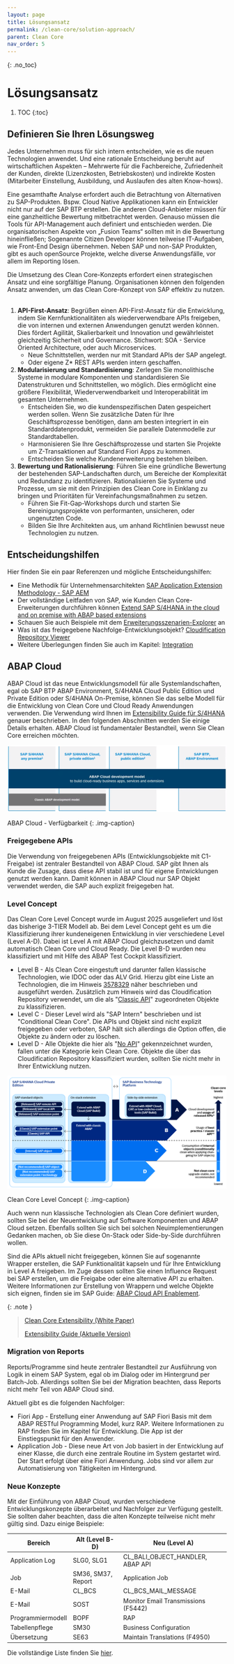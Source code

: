```yaml
---
layout: page
title: Lösungsansatz
permalink: /clean-core/solution-approach/
parent: Clean Core
nav_order: 5
---
```


{: .no_toc}
# Lösungsansatz

1. TOC
{:toc}

## Definieren Sie Ihren Lösungsweg
Jedes Unternehmen muss für sich intern entscheiden, wie es die neuen Technologien anwendet. Und eine rationale Entscheidung beruht auf wirtschaftlichen Aspekten – Mehrwerte für die Fachbereiche, Zufriedenheit der Kunden, direkte (Lizenzkosten, Betriebskosten) und indirekte Kosten (Mitarbeiter Einstellung, Ausbildung, und Auslaufen des alten Know-hows). 

Eine gesamthafte Analyse erfordert auch die Betrachtung von Alternativen zu SAP-Produkten. Bspw. Cloud Native Applikationen kann ein Entwickler nicht nur auf der SAP BTP erstellen. Die anderen Cloud-Anbieter müssen für eine ganzheitliche Bewertung mitbetrachtet werden. Genauso müssen die Tools für API-Management auch definiert und entschieden werden. Die organisatorischen Aspekte von „Fusion Teams“ sollten mit in die Bewertung hineinfließen; Sogenannte Citizen Developer können teilweise IT-Aufgaben, wie Front-End Design übernehmen. Neben SAP und non-SAP Produkten, gibt es auch openSource Projekte, welche diverse Anwendungsfälle, vor allem im Reporting lösen.

Die Umsetzung des Clean Core-Konzepts erfordert einen strategischen Ansatz und eine sorgfältige Planung. Organisationen können den folgenden Ansatz anwenden, um das Clean Core-Konzept von SAP effektiv zu nutzen. 
 
1. **API-First-Ansatz**: Begrüßen einen API-First-Ansatz für die Entwicklung, indem Sie Kernfunktionalitäten als wiederverwendbare APIs freigeben, die von internen und externen Anwendungen genutzt werden können. Dies fördert Agilität, Skalierbarkeit und Innovation und gewährleistet gleichzeitig Sicherheit und Governance. Stichwort: SOA - Service Oriented Architecture, oder auch Microservices.
    * Neue Schnittstellen, werden nur mit Standard APIs der SAP angelegt.
    * Oder eigene Z* REST APIs werden intern geschaffen.
2. **Modularisierung und Standardisierung**: Zerlegen Sie monolithische Systeme in modulare Komponenten und standardisieren Sie Datenstrukturen und Schnittstellen, wo möglich. Dies ermöglicht eine größere Flexibilität, Wiederverwendbarkeit und Interoperabilität im gesamten Unternehmen.
    * Entscheiden Sie, wo die kundenspezifischen Daten gespeichert werden sollen. Wenn Sie zusätzliche Daten für Ihre Geschäftsprozesse benötigen, dann am besten integriert in ein Standarddatenprodukt, vermeiden Sie parallele Datenmodelle zur Standardtabellen.
    * Harmonisieren Sie Ihre Geschäftsprozesse und starten Sie Projekte um Z-Transaktionen auf Standard Fiori Apps zu kommen.
    * Entscheiden Sie welche Kundenerweiterung bestehen bleiben. 
3.	**Bewertung und Rationalisierung**: Führen Sie eine gründliche Bewertung der bestehenden SAP-Landschaften durch, um Bereiche der Komplexität und Redundanz zu identifizieren. Rationalisieren Sie Systeme und Prozesse, um sie mit den Prinzipien des Clean Core in Einklang zu bringen und Prioritäten für Vereinfachungsmaßnahmen zu setzen.
    * Führen Sie Fit-Gap-Workshops durch und starten Sie Bereinigungsprojekte von performanten, unsicheren, oder ungenutzten Code. 
    * Bilden Sie Ihre Architekten aus, um anhand Richtlinien bewusst neue Technologien zu nutzen.

## Entscheidungshilfen

Hier finden Sie ein paar Referenzen und mögliche Entscheidungshilfen: 
* Eine Methodik für Unternehmensarchitekten [SAP Application Extension Methodology - SAP AEM](https://help.sap.com/docs/architecture_guidance/2f804cb5e53d4279879009100a2b2082/cd963582f46d421c9abfd28dc25ea7e3.html)
* Der vollständige Leitfaden von SAP, wie Kunden Clean Core-Erweiterungen durchführen können [Extend SAP S/4HANA in the cloud and on premise with ABAP based extensions](https://www.sap.com/documents/2022/10/52e0cd9b-497e-0010-bca6-c68f7e60039b.html)
* Schauen Sie auch Beispiele mit dem [Erweiterungsszenarien-Explorer](https://extensibilityexplorer.cfapps.eu10.hana.ondemand.com/ExtensibilityExplorer/#/ExtensibilityGuide) an
* Was ist das freigegebene Nachfolge-Entwicklungsobjekt? [Cloudification Repository Viewer](https://sap.github.io/abap-atc-cr-cv-s4hc/)
* Weitere Überlegungen finden Sie auch im Kapitel: [Integration](/integration)

## ABAP Cloud

ABAP Cloud ist das neue Entwicklungsmodell für alle Systemlandschaften, egal ob SAP BTP ABAP Environment, S/4HANA Cloud Public Edition und Private Edition oder S/4HANA On-Premise, können Sie das selbe Modell für die Entwicklung von Clean Core und Cloud Ready Anwendungen verwenden. Die Verwendung wird Ihnen im [Extensibility Guide für S/4HANA](https://www.sap.com/documents/2022/10/52e0cd9b-497e-0010-bca6-c68f7e60039b.html) genauer beschrieben. In den folgenden Abschnitten werden Sie einige Details erhalten. ABAP Cloud ist fundamentaler Bestandteil, wenn Sie Clean Core erreichen möchten.

![ABAP Cloud](./img/image-07.png)

ABAP Cloud - Verfügbarkeit
{: .img-caption}

### Freigegebene APIs

Die Verwendung von freigegebenen APIs (Entwicklungsobjekte mit C1-Freigabe) ist zentraler Bestandteil von ABAP Cloud. SAP gibt Ihnen als Kunde die Zusage, dass diese API stabil ist und für eigene Entwicklungen genutzt werden kann. Damit können in ABAP Cloud nur SAP Objekt verwendet werden, die SAP auch explizit freigegeben hat.

### Level Concept

Das Clean Core Level Concept wurde im August 2025 ausgeliefert und löst das bisherige 3-TIER Modell ab. Bei dem Level Concept geht es um die Klassifizierung ihrer kundeneigenen Entwicklung in vier verschiedene Level (Level A-D). Dabei ist Level A mit ABAP Cloud gleichzusetzen und damit automatisch Clean Core und Cloud Ready. Die Level B-D wurden neu klassifiziert und mit Hilfe des ABAP Test Cockpit klassifiziert.

* Level B - Als Clean Core eingestuft und darunter fallen klassische Technologien, wie IDOC oder das ALV Grid. Hierzu gibt eine Liste an Technologien, die im Hinweis [3578329](https://me.sap.com/notes/3578329) näher beschrieben und ausgeführt werden. Zusätzlich zum Hinweis wird das Cloudification Repository verwendet, um die als "[Classic API](https://sap.github.io/abap-atc-cr-cv-s4hc/?version=objectClassifications_3TierModel.json&states=classicAPI)" zugeordneten Objekte zu klassifizieren.
* Level C - Dieser Level wird als "SAP Intern" beschrieben und ist "Conditional Clean Core". Die APIs und Objekt sind nicht explizit freigegeben oder verboten, SAP hält sich allerdings die Option offen, die Objekte zu ändern oder zu löschen.
* Level D - Alle Objekte die hier als "[No API](https://sap.github.io/abap-atc-cr-cv-s4hc/?version=objectClassifications_3TierModel.json&states=noAPI)" gekennzeichnet wurden, fallen unter die Kategorie kein Clean Core. Objekte die über das Cloudification Repository klassifiziert wurden, sollten Sie nicht mehr in Ihrer Entwicklung nutzen.

![Level Concept](./img/image-10.png)

Clean Core Level Concept
{: .img-caption}

Auch wenn nun klassische Technologien als Clean Core definiert wurden, sollten Sie bei der Neuentwicklung auf Software Komponenten und ABAP Cloud setzen. Ebenfalls sollten Sie sich bei solchen Neuimplementierungen Gedanken machen, ob Sie diese On-Stack oder Side-by-Side durchführen wollen. 

Sind die APIs aktuell nicht freigegeben, können Sie auf sogenannte Wrapper erstellen, die SAP Funktionalität kapseln und für Ihre Entwicklung in Level A freigeben. Im Zuge dessen sollten Sie einen Influence Request bei SAP erstellen, um die Freigabe oder eine alternative API zu erhalten. Weitere Informationen zur Erstellung von Wrappern und welche Objekte sich eignen, finden sie im SAP Guide: [ABAP Cloud API Enablement](https://www.sap.com/documents/2023/05/b0bd8ae6-747e-0010-bca6-c68f7e60039b.html).

{: .note }
> [Clean Core Extensibility (White Paper)](https://www.sap.com/documents/2024/09/20aece06-d87e-0010-bca6-c68f7e60039b.html)
>
> [Extensibility Guide (Aktuelle Version)](https://www.sap.com/documents/2022/10/52e0cd9b-497e-0010-bca6-c68f7e60039b.html)

### Migration von Reports

Reports/Programme sind heute zentraler Bestandteil zur Ausführung von Logik in einem SAP System, egal ob im Dialog oder im Hintergrund per Batch-Job. Allerdings sollten Sie bei der Migration beachten, dass Reports nicht mehr Teil von ABAP Cloud sind. 

Aktuell gibt es die folgenden Nachfolger:
* Fiori App - Erstellung einer Anwendung auf SAP Fiori Basis mit dem ABAP RESTful Programming Model, kurz RAP. Weitere Informationen zu RAP finden Sie im Kapitel für Entwicklung. Die App ist der Einstiegspunkt für den Anwender.
* Application Job - Diese neue Art von Job basiert in der Entwicklung auf einer Klasse, die durch eine zentrale Routine im System gestartet wird. Der Start erfolgt über eine Fiori Anwendung. Jobs sind vor allem zur Automatisierung von Tätigkeiten im Hintergrund.

### Neue Konzepte

Mit der Einführung von ABAP Cloud, wurden verschiedene Entwicklungskonzepte überarbeitet und Nachfolger zur Verfügung gestellt. Sie sollten daher beachten, dass die alten Konzepte teilweise nicht mehr gültig sind. Dazu einige Beispiele:

| Bereich           | Alt (Level B-D)    | Neu (Level A)                       |
|-------------------|--------------------|-------------------------------------|
| Application Log   | SLG0, SLG1         | CL_BALI_OBJECT_HANDLER, ABAP API    |
| Job               | SM36, SM37, Report | Application Job                     |
| E-Mail            | CL_BCS             | CL_BCS_MAIL_MESSAGE                 |
| E-Mail            | SOST               | Monitor Email Transmissions (F5442) |
| Programmiermodell | BOPF               | RAP                                 |
| Tabellenpflege    | SM30               | Business Configuration              |
| Übersetzung       | SE63               | Maintain Translations (F4950)       |

Die vollständige Liste finden Sie [hier](https://software-heroes.com/abap-cloud-api).